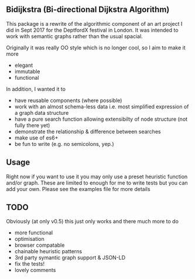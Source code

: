 Bidijkstra (Bi-directional Dijkstra Algorithm)
---

This package is a rewrite of the algorithmic component of an art project I did in Sept 2017 for the DeptfordX festival in London. It was intended to work with semantic graphs rather than the usual spacial.

Originally it was really OO style which is no longer cool, so I aim to make it more

* elegant
* immutable
* functional

In addition, I wanted it to

* have reusable components (where possible)
* work with an almost schema-less data i.e. most simplified expression of a graph data structure
* have a pure search function allowing extensibilty of node structure (not fully there yet)
* demonstrate the relationship & difference between searches
* make use of es6+
* be fun to write (e.g. no semicolons, yep.)

Usage
---
Right now if you want to use it you may only use a preset heuristic function and/or graph.
These are limited to enough for me to write tests but you can add your own.
Please see the examples file for more details

TODO
---
Obviously (at only v0.5) this just only works and there much more to do 

* more functional
* optimisation
* browser compatable
* chainable heuristic patterns
* 3rd party symantic graph support & JSON-LD
* fix the tests!
* lovely comments
